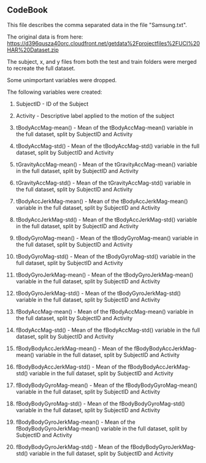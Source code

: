 CodeBook
--------------

This file describes the comma separated data in the file "Samsung.txt".

The original data is from here:
https://d396qusza40orc.cloudfront.net/getdata%2Fprojectfiles%2FUCI%20HAR%20Dataset.zip

The subject, x, and y files from both the test and train folders were merged to recreate the full dataset.

Some unimportant variables were dropped.

The following variables were created:

1. SubjectID - ID of the Subject

2. Activity - Descriptive label applied to the motion of the subject

3. tBodyAccMag-mean() - Mean of the tBodyAccMag-mean() variable in the full dataset, split by SubjectID and Activity

4. tBodyAccMag-std() - Mean of the tBodyAccMag-std() variable in the full dataset, split by SubjectID and Activity                   

5. tGravityAccMag-mean() - Mean of the tGravityAccMag-mean() variable in the full dataset, split by SubjectID and Activity

6. tGravityAccMag-std() - Mean of the tGravityAccMag-std() variable in the full dataset, split by SubjectID and Activity             

7. tBodyAccJerkMag-mean() - Mean of the tBodyAccJerkMag-mean() variable in the full dataset, split by SubjectID and Activity

8. tBodyAccJerkMag-std() - Mean of the tBodyAccJerkMag-std() variable in the full dataset, split by SubjectID and Activity           

9. tBodyGyroMag-mean() - Mean of the tBodyGyroMag-mean() variable in the full dataset, split by SubjectID and Activity             

10. tBodyGyroMag-std() - Mean of the tBodyGyroMag-std() variable in the full dataset, split by SubjectID and Activity                  

11. tBodyGyroJerkMag-mean() - Mean of the tBodyGyroJerkMag-mean() variable in the full dataset, split by SubjectID and Activity        

12. tBodyGyroJerkMag-std() - Mean of the tBodyGyroJerkMag-std() variable in the full dataset, split by SubjectID and Activity         

13. fBodyAccMag-mean() - Mean of the fBodyAccMag-mean() variable in the full dataset, split by SubjectID and Activity           

14. fBodyAccMag-std() - Mean of the fBodyAccMag-std() variable in the full dataset, split by SubjectID and Activity                   

15. fBodyBodyAccJerkMag-mean() - Mean of the fBodyBodyAccJerkMag-mean() variable in the full dataset, split by SubjectID and Activity

16. fBodyBodyAccJerkMag-std() - Mean of the fBodyBodyAccJerkMag-std() variable in the full dataset, split by SubjectID and Activity   

17. fBodyBodyGyroMag-mean() - Mean of the fBodyBodyGyroMag-mean() variable in the full dataset, split by SubjectID and Activity     

18. fBodyBodyGyroMag-std() - Mean of the fBodyBodyGyroMag-std() variable in the full dataset, split by SubjectID and Activity         

19. fBodyBodyGyroJerkMag-mean() - Mean of the fBodyBodyGyroJerkMag-mean() variable in the full dataset, split by SubjectID and Activity

20. fBodyBodyGyroJerkMag-std() - Mean of the fBodyBodyGyroJerkMag-std() variable in the full dataset, split by SubjectID and Activity